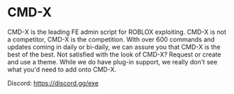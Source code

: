 # CMD-X
CMD-X is the leading FE admin script for ROBLOX exploiting. CMD-X is not a competitor, CMD-X is the competition.
With over 600 commands and updates coming in daily or bi-daily, we can assure you that CMD-X is the best of the best.
Not satisfied with the look of CMD-X? Request or create and use a theme.
While we do have plug-in support, we really don't see what you'd need to add onto CMD-X.

Discord: https://discord.gg/exe
